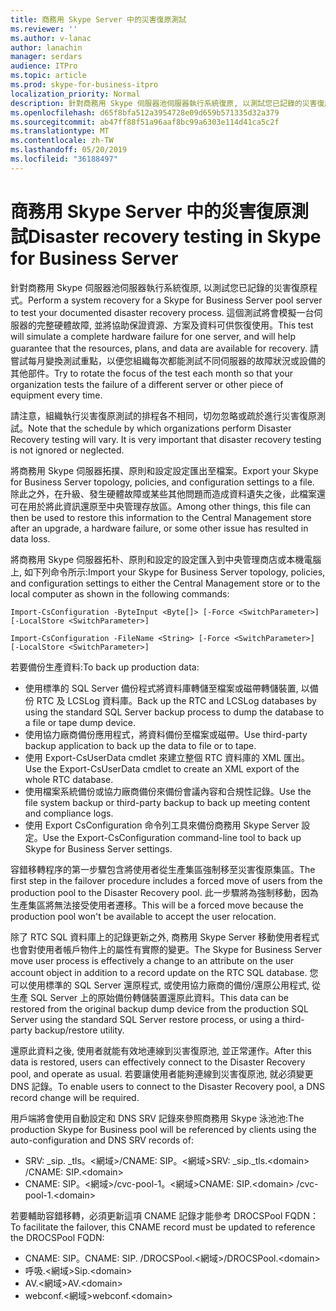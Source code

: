 ```yaml
---
title: 商務用 Skype Server 中的災害復原測試
ms.reviewer: ''
ms.author: v-lanac
author: lanachin
manager: serdars
audience: ITPro
ms.topic: article
ms.prod: skype-for-business-itpro
localization_priority: Normal
description: 針對商務用 Skype 伺服器池伺服器執行系統復原, 以測試您已記錄的災害復原程式
ms.openlocfilehash: d65f8bfa512a3954728e09d659b571335d32a379
ms.sourcegitcommit: ab47ff88f51a96aaf8bc99a6303e114d41ca5c2f
ms.translationtype: MT
ms.contentlocale: zh-TW
ms.lasthandoff: 05/20/2019
ms.locfileid: "36188497"
---
```

# <a name="disaster-recovery-testing-in-skype-for-business-server"></a><span data-ttu-id="617d9-103">商務用 Skype Server 中的災害復原測試</span><span class="sxs-lookup"><span data-stu-id="617d9-103">Disaster recovery testing in Skype for Business Server</span></span>

<span data-ttu-id="617d9-104">針對商務用 Skype 伺服器池伺服器執行系統復原, 以測試您已記錄的災害復原程式。</span><span class="sxs-lookup"><span data-stu-id="617d9-104">Perform a system recovery for a Skype for Business Server pool server to test your documented disaster recovery process.</span></span> <span data-ttu-id="617d9-105">這個測試將會模擬一台伺服器的完整硬體故障, 並將協助保證資源、方案及資料可供恢復使用。</span><span class="sxs-lookup"><span data-stu-id="617d9-105">This test will simulate a complete hardware failure for one server, and will help guarantee that the resources, plans, and data are available for recovery.</span></span> <span data-ttu-id="617d9-106">請嘗試每月變換測試重點，以便您組織每次都能測試不同伺服器的故障狀況或設備的其他部件。</span><span class="sxs-lookup"><span data-stu-id="617d9-106">Try to rotate the focus of the test each month so that your organization tests the failure of a different server or other piece of equipment every time.</span></span> 

<span data-ttu-id="617d9-p102">請注意，組織執行災害復原測試的排程各不相同，切勿忽略或疏於進行災害復原測試。</span><span class="sxs-lookup"><span data-stu-id="617d9-p102">Note that the schedule by which organizations perform Disaster Recovery testing will vary. It is very important that disaster recovery testing is not ignored or neglected.</span></span> 

<span data-ttu-id="617d9-109">將商務用 Skype 伺服器拓撲、原則和設定設定匯出至檔案。</span><span class="sxs-lookup"><span data-stu-id="617d9-109">Export your Skype for Business Server topology, policies, and configuration settings to a file.</span></span> <span data-ttu-id="617d9-110">除此之外，在升級、發生硬體故障或某些其他問題而造成資料遺失之後，此檔案還可在用於將此資訊還原至中央管理存放區。</span><span class="sxs-lookup"><span data-stu-id="617d9-110">Among other things, this file can then be used to restore this information to the Central Management store after an upgrade, a hardware failure, or some other issue has resulted in data loss.</span></span>

<span data-ttu-id="617d9-111">將商務用 Skype 伺服器拓朴、原則和設定的設定匯入到中央管理商店或本機電腦上, 如下列命令所示:</span><span class="sxs-lookup"><span data-stu-id="617d9-111">Import your Skype for Business Server topology, policies, and configuration settings to either the Central Management store or to the local computer as shown in the following commands:</span></span> 

`Import-CsConfiguration -ByteInput <Byte[]> [-Force <SwitchParameter>] [-LocalStore <SwitchParameter>]`

`Import-CsConfiguration -FileName <String> [-Force <SwitchParameter>] [-LocalStore <SwitchParameter>]` 

<span data-ttu-id="617d9-112">若要備份生產資料:</span><span class="sxs-lookup"><span data-stu-id="617d9-112">To back up production data:</span></span>

- <span data-ttu-id="617d9-113">使用標準的 SQL Server 備份程式將資料庫轉儲至檔案或磁帶轉儲裝置, 以備份 RTC 及 LCSLog 資料庫。</span><span class="sxs-lookup"><span data-stu-id="617d9-113">Back up the RTC and LCSLog databases by using the standard SQL Server backup process to dump the database to a file or tape dump device.</span></span>
- <span data-ttu-id="617d9-114">使用協力廠商備份應用程式，將資料備份至檔案或磁帶。</span><span class="sxs-lookup"><span data-stu-id="617d9-114">Use third-party backup application to back up the data to file or to tape.</span></span>
- <span data-ttu-id="617d9-115">使用 Export-CsUserData cmdlet 來建立整個 RTC 資料庫的 XML 匯出。</span><span class="sxs-lookup"><span data-stu-id="617d9-115">Use the Export-CsUserData cmdlet to create an XML export of the whole RTC database.</span></span>
- <span data-ttu-id="617d9-116">使用檔案系統備份或協力廠商備份來備份會議內容和合規性記錄。</span><span class="sxs-lookup"><span data-stu-id="617d9-116">Use the file system backup or third-party backup to back up meeting content and compliance logs.</span></span>
- <span data-ttu-id="617d9-117">使用 Export CsConfiguration 命令列工具來備份商務用 Skype Server 設定。</span><span class="sxs-lookup"><span data-stu-id="617d9-117">Use the Export-CsConfiguration command-line tool to back up Skype for Business Server settings.</span></span>

<span data-ttu-id="617d9-118">容錯移轉程序的第一步驟包含將使用者從生產集區強制移至災害復原集區。</span><span class="sxs-lookup"><span data-stu-id="617d9-118">The first step in the failover procedure includes a forced move of users from the production pool to the Disaster Recovery pool.</span></span> <span data-ttu-id="617d9-119">此一步驟將為強制移動，因為生產集區將無法接受使用者遷移。</span><span class="sxs-lookup"><span data-stu-id="617d9-119">This will be a forced move because the production pool won't be available to accept the user relocation.</span></span>

<span data-ttu-id="617d9-120">除了 RTC SQL 資料庫上的記錄更新之外, 商務用 Skype Server 移動使用者程式也會對使用者帳戶物件上的屬性有實際的變更。</span><span class="sxs-lookup"><span data-stu-id="617d9-120">The Skype for Business Server move user process is effectively a change to an attribute on the user account object in addition to a record update on the RTC SQL database.</span></span> <span data-ttu-id="617d9-121">您可以使用標準的 SQL Server 還原程式, 或使用協力廠商的備份/還原公用程式, 從生產 SQL Server 上的原始備份轉儲裝置還原此資料。</span><span class="sxs-lookup"><span data-stu-id="617d9-121">This data can be restored from the original backup dump device from the production SQL Server using the standard SQL Server restore process, or using a third-party backup/restore utility.</span></span>

<span data-ttu-id="617d9-122">還原此資料之後, 使用者就能有效地連線到災害復原池, 並正常運作。</span><span class="sxs-lookup"><span data-stu-id="617d9-122">After this data is restored, users can effectively connect to the Disaster Recovery pool, and operate as usual.</span></span> <span data-ttu-id="617d9-123">若要讓使用者能夠連線到災害復原池, 就必須變更 DNS 記錄。</span><span class="sxs-lookup"><span data-stu-id="617d9-123">To enable users to connect to the Disaster Recovery pool, a DNS record change will be required.</span></span>

<span data-ttu-id="617d9-124">用戶端將會使用自動設定和 DNS SRV 記錄來參照商務用 Skype 泳池池:</span><span class="sxs-lookup"><span data-stu-id="617d9-124">The production Skype for Business pool will be referenced by clients using the auto-configuration and DNS SRV records of:</span></span>

- <span data-ttu-id="617d9-125">SRV: _sip. _tls。\<網域>/CNAME: SIP。\<網域></span><span class="sxs-lookup"><span data-stu-id="617d9-125">SRV: _sip._tls.\<domain> /CNAME: SIP.\<domain></span></span>
- <span data-ttu-id="617d9-126">CNAME: SIP。\<網域>/cvc-pool-1。\<網域></span><span class="sxs-lookup"><span data-stu-id="617d9-126">CNAME: SIP.\<domain> /cvc-pool-1.\<domain></span></span>

<span data-ttu-id="617d9-127">若要輔助容錯移轉，必須更新這項 CNAME 記錄才能參考 DROCSPool FQDN：</span><span class="sxs-lookup"><span data-stu-id="617d9-127">To facilitate the failover, this CNAME record must be updated to reference the DROCSPool FQDN:</span></span>

- <span data-ttu-id="617d9-128">CNAME: SIP。<domain></span><span class="sxs-lookup"><span data-stu-id="617d9-128">CNAME: SIP.<domain></span></span> <span data-ttu-id="617d9-129">/DROCSPool.\<網域></span><span class="sxs-lookup"><span data-stu-id="617d9-129">/DROCSPool.\<domain></span></span>
- <span data-ttu-id="617d9-130">呼吸.\<網域></span><span class="sxs-lookup"><span data-stu-id="617d9-130">Sip.\<domain></span></span>
- <span data-ttu-id="617d9-131">AV.\<網域></span><span class="sxs-lookup"><span data-stu-id="617d9-131">AV.\<domain></span></span>
- <span data-ttu-id="617d9-132">webconf.\<網域></span><span class="sxs-lookup"><span data-stu-id="617d9-132">webconf.\<domain></span></span>
